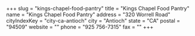 +++
slug = "kings-chapel-food-pantry"
title = "Kings Chapel Food Pantry"
name = "Kings Chapel Food Pantry"
address = "320 Worrell Road"
cityIndexKey = "city-ca-antioch"
city = "Antioch"
state = "CA"
postal = "94509"
website = ""
phone = "925 756-7315"
fax = ""
+++
